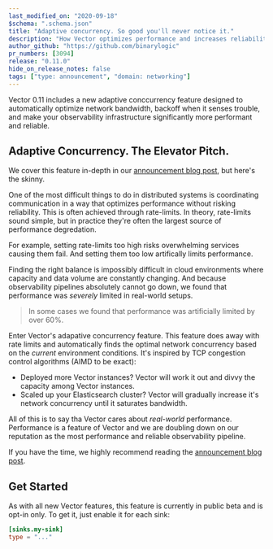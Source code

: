 ```yaml
---
last_modified_on: "2020-09-18"
$schema: ".schema.json"
title: "Adaptive concurrency. So good you'll never notice it."
description: "How Vector optimizes performance and increases reliability of your entire observability infrastructure."
author_github: "https://github.com/binarylogic"
pr_numbers: [3094]
release: "0.11.0"
hide_on_release_notes: false
tags: ["type: announcement", "domain: networking"]
---
```


Vector 0.11 includes a new adaptive conccurrency feature designed to
automatically optimize network bandwidth, backoff when it senses trouble,
and make your observability infrastructure significantly more performant and
reliable.

## Adaptive Concurrency. The Elevator Pitch.

We cover this feature in-depth in our [announcement blog post][announcement],
but here's the skinny.

One of the most difficult things to do in distributed systems is coordinating
communication in a way that optimizes performance without risking reliability.
This is often achieved through rate-limits. In theory, rate-limits sound simple,
but in practice they're often the largest source of performance degredation.

For example, setting rate-limits too high risks overwhelming services causing
them fail. And setting them too low artifically limits performance.

<insert diagram demonstrating this>

Finding the right balance is impossibly difficult in cloud environments where
capacity and data volume are constantly changing. And because observability
pipelines absolutely cannot go down, we found that performance was _severely_
limited in real-world setups.

> In some cases we found that performance was artificially limited by over 60%.

Enter Vector's adapative concurrency feature. This feature does away with rate
limits and automatically finds the optimal network concurrency based on the
_current_ environment conditions. It's inspired by TCP congestion control
algorithms (AIMD to be exact):

* Deployed more Vector instances? Vector will work it out and divvy the capacity
  among Vector instances.
* Scaled up your Elasticsearch cluster? Vector will gradually increase it's
  network concurrency until it saturates bandwidth.

All of this is to say tha Vector cares about _real-world_ performance.
Performance is a feature of Vector and we are doubling down on our reputation as
the most performance and reliable observability pipeline.

If you have the time, we highly recommend reading the
[announcement blog post][announcement].

## Get Started

As with all new Vector features, this feature is currently in public beta
and is opt-in only. To get it, just enable it for each sink:

```toml
[sinks.my-sink]
type = "..."
```

[announcement]: ...
